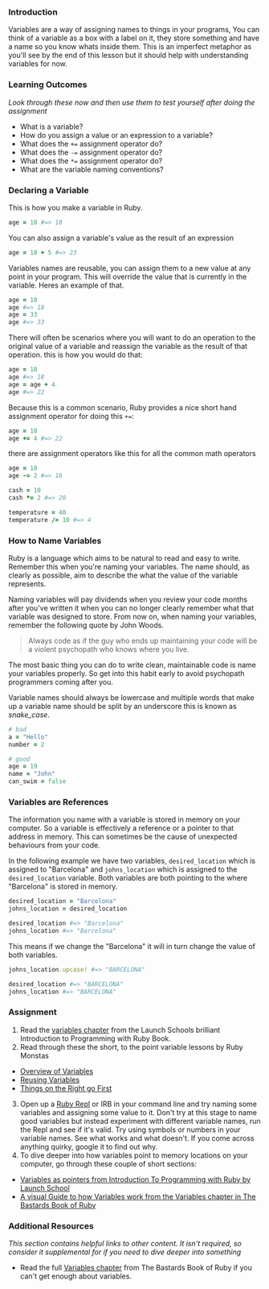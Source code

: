 ### Introduction
Variables are a way of assigning names to things in your programs, You can think of a variable as a box with a label on it, they store something and have a name so you know whats inside them. This is an imperfect metaphor as you'll see by the end of this lesson but it should help with understanding variables for now.

### Learning Outcomes
*Look through these now and then use them to test yourself after doing the assignment*

* What is a variable?
* How do you assign a value or an expression to a variable?
* What does the `+=` assignment operator do?
* What does the `-=` assignment operator do?
* What does the `*=` assignment operator do?
* What are the variable naming conventions?

### Declaring a Variable
This is how you make a variable in Ruby.

```ruby
age = 18 #=> 18
```

You can also assign a variable's value as the result of an expression

```ruby
age = 18 + 5 #=> 23
```

Variables names are reusable, you can assign them to a new value at any point in your program.
This will override the value that is currently in the variable. Heres an example of that.

```ruby
age = 18
age #=> 18
age = 33
age #=> 33
```

There will often be scenarios where you will want to do an operation to the original
value of a variable and reassign the variable as the result of that operation. this
is how you would do that:

```ruby
age = 18
age #=> 18
age = age + 4
age #=> 22
```

Because this is a common scenario, Ruby provides a nice short hand
assignment operator for doing this `+=`:

```ruby
age = 18
age += 4 #=> 22
```

there are assignment operators like this for all the common math operators

```ruby
age = 18
age -= 2 #=> 16

cash = 10
cash *= 2 #=> 20

temperature = 40
temperature /= 10 #=> 4
```

### How to Name Variables
Ruby is a language which aims to be natural to read and easy to write. Remember this when you're naming your variables. The name should, as clearly as possible, aim to describe the what the value of the variable represents.

Naming variables will pay dividends when you review your code months after you've written it when you can no longer clearly remember what that variable was designed to store. From now on, when naming your variables, remember the following quote by John Woods.

> Always code as if the guy who ends up maintaining your code will be a violent psychopath who knows where you live.

The most basic thing you can do to write clean, maintainable code is name your variables properly. So get into this habit early
to avoid psychopath programmers coming after you.

Variable names should always be lowercase and multiple words that make up a variable name should be split by an underscore this is known as _snake_case_.

```ruby
# bad
a = "Hello"
number = 2

# good
age = 19
name = "John"
can_swim = false
```

### Variables are References
The information you name with a variable is stored in memory on your computer. So a variable is effectively a reference or a pointer to that address in memory. This can sometimes be the cause of unexpected behaviours from your code.


In the following example we have two variables, `desired_location` which is assigned to "Barcelona" and `johns_location` which is assigned to the `desired_location` variable. Both variables are both pointing to the where "Barcelona" is stored in memory.

```ruby
desired_location = "Barcelona"
johns_location = desired_location

desired_location #=> "Barcelona"
johns_location #=> "Barcelona"
```

This means if we change the "Barcelona" it will in turn change the value of both variables.

```ruby
johns_location.upcase! #=> "BARCELONA"

desired_location #=> "BARCELONA"
johns_location #=> "BARCELONA"
```

### Assignment
1. Read the [variables chapter](https://launchschool.com/books/ruby/read/variables) from the Launch Schools brilliant Introduction to Programming with Ruby Book.
2. Read through these the short, to the point variable lessons by Ruby Monstas
  * [Overview of Variables](http://ruby-for-beginners.rubymonstas.org/variables.html)
  * [Reusing Variables](http://ruby-for-beginners.rubymonstas.org/variables.html)
  * [Things on the Right go First](http://ruby-for-beginners.rubymonstas.org/variables/right_goes_first.html)  
3. Open up a [Ruby Repl](https://repl.it/languages/ruby) or IRB in your command line and try naming some variables and assigning some value to it. Don't try at this stage to name good variables but instead experiment with different variable names, run the Repl and see if it's valid. Try using symbols or numbers in your variable names. See what works and what doesn't. If you come across anything quirky, google it to find out why.
4. To dive deeper into how variables point to memory locations on your computer, go through these couple of short sections:
  * [Variables as pointers from Introduction To Programming with Ruby by Launch School](https://launchschool.com/books/ruby/read/more_stuff#variables_as_pointers)
  * [A visual Guide to how Variables work from the Variables chapter in The Bastards Book of Ruby](http://ruby.bastardsbook.com/chapters/variables/#visual-guide)


### Additional Resources
*This section contains helpful links to other content. It isn't required, so consider it supplemental for if you need to dive deeper into something*

* Read the full [Variables chapter](http://ruby.bastardsbook.com/chapters/variables) from The Bastards Book of Ruby if you can't get enough about variables.
